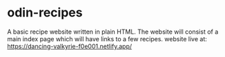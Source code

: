 # odin-recipes
A basic recipe website written in plain HTML.
The website will consist of a main index page which will have links to a few recipes.
website live at: https://dancing-valkyrie-f0e001.netlify.app/